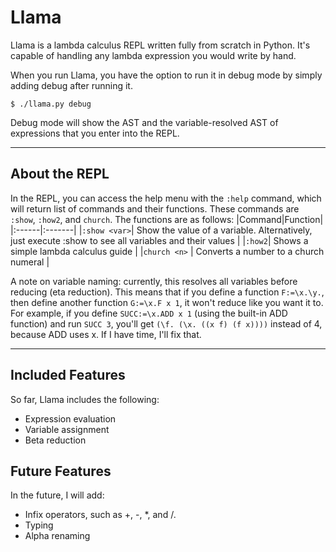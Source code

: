 # Llama
Llama is a lambda calculus REPL written fully from scratch in Python. It's capable of handling any lambda expression you would write by hand.

When you run Llama, you have the option to run it in debug mode by simply adding debug after running it.
```
$ ./llama.py debug
```
Debug mode will show the AST and the variable-resolved AST of expressions that you enter into the REPL.

---
## About the REPL
In the REPL, you can access the help menu with the `:help` command, which will return list of commands and their functions. These commands are `:show`, `:how2`, and `church`. The functions are as follows:
|Command|Function|
|:------|:-------|
|`:show <var>`| Show the value of a variable. Alternatively, just execute :show to see all variables and their values |
|`:how2`| Shows a simple lambda calculus guide |
|`church <n>` | Converts a number to a church numeral |

A note on variable naming: currently, this resolves all variables before reducing (eta reduction). This means that if you define a function `F:=\x.\y.`, then define another function `G:=\x.F x 1`, it won't reduce like you want it to. For example, if you define `SUCC:=\x.ADD x 1` (using the built-in ADD function) and run `SUCC 3`, you'll get `(\f. (\x. ((x f) (f x))))` instead of 4, because ADD uses x. If I have time, I'll fix that.

---
## Included Features
So far, Llama includes the following:
- Expression evaluation
- Variable assignment
- Beta reduction

## Future Features
In the future, I will add:
- Infix operators, such as +, -, *, and /.
- Typing
- Alpha renaming
